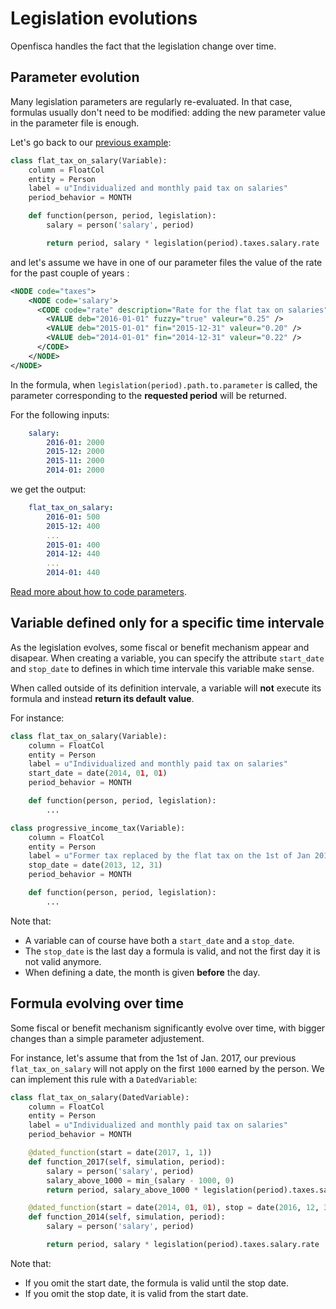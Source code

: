 # Legislation evolutions

Openfisca handles the fact that the legislation change over time.

## Parameter evolution

Many legislation parameters are regularly re-evaluated. In that case, formulas usually don't need to be modified: adding the new parameter value in the parameter file is enough.

Let's go back to our [previous example](10_basic_example.md#example-with-legislation-parameters):

```py
class flat_tax_on_salary(Variable):
    column = FloatCol
    entity = Person
    label = u"Individualized and monthly paid tax on salaries"
    period_behavior = MONTH

    def function(person, period, legislation):
        salary = person('salary', period)

        return period, salary * legislation(period).taxes.salary.rate
```

 and let's assume we have in one of our parameter files the value of the rate for the past couple of years :

```xml
<NODE code="taxes">
    <NODE code='salary'>
      <CODE code="rate" description="Rate for the flat tax on salaries">
        <VALUE deb="2016-01-01" fuzzy="true" valeur="0.25" />
        <VALUE deb="2015-01-01" fin="2015-12-31" valeur="0.20" />
        <VALUE deb="2014-01-01" fin="2014-12-31" valeur="0.22" />
      </CODE>
    </NODE>
</NODE>
```

In the formula, when `legislation(period).path.to.parameter` is called, the parameter corresponding to the **requested period** will be returned.

For the following inputs:
```yaml
    salary:
        2016-01: 2000
        2015-12: 2000
        2015-11: 2000
        2014-01: 2000
```

we get the output:
```yaml
    flat_tax_on_salary:
        2016-01: 500
        2015-12: 400
        ...
        2015-01: 400
        2014-12: 440
        ...
        2014-01: 440
```

[Read more about how to code parameters](../legislation-parameters/README.md#parameters-and-time).

## Variable defined only for a specific time intervale

As the legislation evolves, some fiscal or benefit mechanism appear and disapear. When creating a variable, you can specify the attribute `start_date` and `stop_date` to defines in which time intervale this variable make sense.

When called outside of its definition intervale, a variable will **not** execute its formula and instead **return its default value**.

For instance:
```py
class flat_tax_on_salary(Variable):
    column = FloatCol
    entity = Person
    label = u"Individualized and monthly paid tax on salaries"
    start_date = date(2014, 01, 01)
    period_behavior = MONTH

    def function(person, period, legislation):
        ...

class progressive_income_tax(Variable):
    column = FloatCol
    entity = Person
    label = u"Former tax replaced by the flat tax on the 1st of Jan 2014"
    stop_date = date(2013, 12, 31)
    period_behavior = MONTH

    def function(person, period, legislation):
        ...
```

Note that:
- A variable can of course have both a `start_date` and a `stop_date`.
- The `stop_date` is the last day a formula is valid, and not the first day it is not valid anymore.
- When defining a date, the month is given **before** the day.

## Formula evolving over time

Some fiscal or benefit mechanism significantly evolve over time, with bigger changes than a simple parameter adjustement.

For instance, let's assume that from the 1st of Jan. 2017, our previous `flat_tax_on_salary` will not apply on the first `1000` earned by the person. We can implement this rule with a `DatedVariable`:

```py
class flat_tax_on_salary(DatedVariable):
    column = FloatCol
    entity = Person
    label = u"Individualized and monthly paid tax on salaries"
    period_behavior = MONTH

    @dated_function(start = date(2017, 1, 1))
    def function_2017(self, simulation, period):
        salary = person('salary', period)
        salary_above_1000 = min_(salary - 1000, 0)
        return period, salary_above_1000 * legislation(period).taxes.salary.rate

    @dated_function(start = date(2014, 01, 01), stop = date(2016, 12, 31))
    def function_2014(self, simulation, period):
        salary = person('salary', period)

        return period, salary * legislation(period).taxes.salary.rate
```


Note that:
- If you omit the start date, the formula is valid until the stop date.
- If you omit the stop date, it is valid from the start date.
